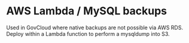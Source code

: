 # AWS Lambda / MySQL backups

Used in GovCloud where native backups are not possible via AWS RDS. Deploy within a Lambda function to perform a mysqldump into S3.
